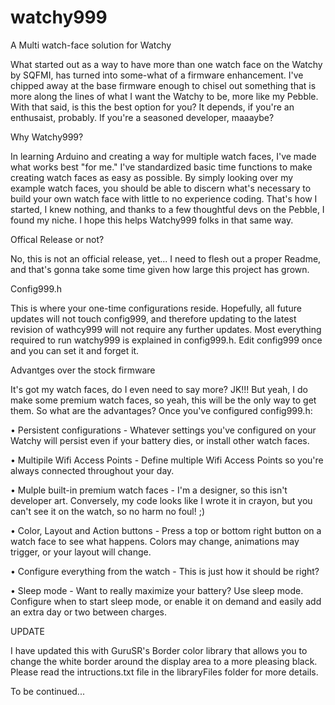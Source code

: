 # watchy999
A Multi watch-face solution for Watchy

What started out as a way to have more than one watch face on the Watchy by SQFMI, has turned into some-what of a firmware enhancement. I've chipped away at the base firmware enough to chisel out something that is more along the lines of what I want the Watchy to be, more like my Pebble. With that said, is this the best option for you? It depends, if you're an enthusaist, probably. If you're a seasoned developer, maaaybe? 

Why Watchy999?

In learning Arduino and creating a way for multiple watch faces, I've made what works best "for me." I've standardized basic time functions to make creating watch faces as easy as possible. By simply looking over my example watch faces, you should be able to discern what's necessary to build your own watch face with little to no experience coding. That's how I started, I knew nothing, and thanks to a few thoughtful devs on the Pebble, I found my niche. I hope this helps Watchy999 folks in that same way.

Offical Release or not?

No, this is not an official release, yet... I need to flesh out a proper Readme, and that's gonna take some time given how large this project has grown.

Config999.h

This is where your one-time configurations reside. Hopefully, all future updates will not touch config999, and therefore updating to the latest revision of wathcy999 will not require any further updates. Most everything required to run watchy999 is explained in config999.h. Edit config999 once and you can set it and forget it.

Advantges over the stock firmware

It's got my watch faces, do I even need to say more? JK!!! But yeah, I do make some premium watch faces, so yeah, this will be the only way to get them. So what are the advantages? Once you've configured config999.h:

• Persistent configurations - Whatever settings you've configured on your Watchy will persist even if your battery dies, or install other watch faces. 

• Multipile Wifi Access Points - Define multiple Wifi Access Points so you're always connected throughout your day.

• Mulple built-in premium watch faces - I'm a designer, so this isn't developer art. Conversely, my code looks like I wrote it in crayon, but you can't see it on the watch, so no harm no foul! ;)

• Color, Layout and Action buttons - Press a top or bottom right button on a watch face to see what happens. Colors may change, animations may trigger, or your layout will change.

• Configure everything from the watch - This is just how it should be right?

• Sleep mode - Want to really maximize your battery? Use sleep mode. Configure when to start sleep mode, or enable it on demand and easily add an extra day or two between charges.

UPDATE

I have updated this with GuruSR's Border color library that allows you to change the white border around the display area to a more pleasing black. Please read the intructions.txt file in the libraryFiles folder for more details.

To be continued...
